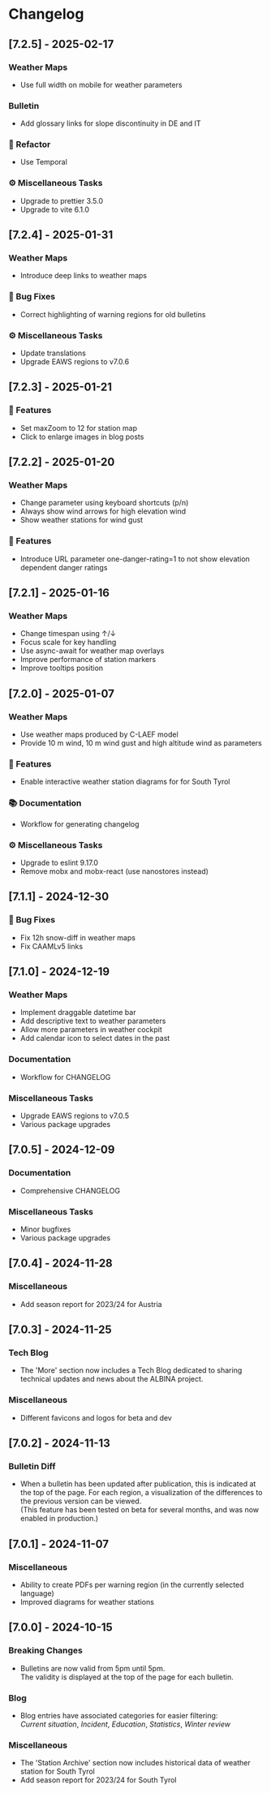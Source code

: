 # Changelog

<!-- Update using `yarn changelog <TAG>` before creating new tag <TAG> with git. -->

## [7.2.5] - 2025-02-17

### Weather Maps

- Use full width on mobile for weather parameters

### Bulletin

- Add glossary links for slope discontinuity in DE and IT

### 🚜 Refactor

- Use Temporal

### ⚙️ Miscellaneous Tasks

- Upgrade to prettier 3.5.0
- Upgrade to vite 6.1.0

## [7.2.4] - 2025-01-31

### Weather Maps

- Introduce deep links to weather maps

### 🐛 Bug Fixes

- Correct highlighting of warning regions for old bulletins

### ⚙️ Miscellaneous Tasks

- Update translations
- Upgrade EAWS regions to v7.0.6

## [7.2.3] - 2025-01-21

### 🚀 Features

- Set maxZoom to 12 for station map
- Click to enlarge images in blog posts

## [7.2.2] - 2025-01-20

### Weather Maps

- Change parameter using keyboard shortcuts (p/n)
- Always show wind arrows for high elevation wind
- Show weather stations for wind gust

### 🚀 Features

- Introduce URL parameter one-danger-rating=1 to not show elevation dependent danger ratings

## [7.2.1] - 2025-01-16

### Weather Maps

- Change timespan using ↑/↓
- Focus scale for key handling
- Use async-await for weather map overlays
- Improve performance of station markers
- Improve tooltips position

## [7.2.0] - 2025-01-07

### Weather Maps

- Use weather maps produced by C-LAEF model
- Provide 10 m wind, 10 m wind gust and high altitude wind as parameters

### 🚀 Features

- Enable interactive weather station diagrams for for South Tyrol

### 📚 Documentation

- Workflow for generating changelog

### ⚙️ Miscellaneous Tasks

- Upgrade to eslint 9.17.0
- Remove mobx and mobx-react (use nanostores instead)

## [7.1.1] - 2024-12-30

### 🐛 Bug Fixes

- Fix 12h snow-diff in weather maps
- Fix CAAMLv5 links

## [7.1.0] - 2024-12-19

### Weather Maps

- Implement draggable datetime bar
- Add descriptive text to weather parameters
- Allow more parameters in weather cockpit
- Add calendar icon to select dates in the past

### Documentation

- Workflow for CHANGELOG

### Miscellaneous Tasks

- Upgrade EAWS regions to v7.0.5
- Various package upgrades

## [7.0.5] - 2024-12-09

### Documentation

- Comprehensive CHANGELOG

### Miscellaneous Tasks

- Minor bugfixes
- Various package upgrades

## [7.0.4] - 2024-11-28

### Miscellaneous

- Add season report for 2023/24 for Austria

## [7.0.3] - 2024-11-25

### Tech Blog

- The 'More' section now includes a Tech Blog dedicated to sharing technical updates and
  news about the ALBINA project.

### Miscellaneous

- Different favicons and logos for beta and dev

## [7.0.2] - 2024-11-13

### Bulletin Diff

- When a bulletin has been updated after publication, this is indicated at the top of the page. For each region, a visualization of the differences to the previous version can be viewed.  
  (This feature has been tested on beta for several months, and was now enabled in production.)

## [7.0.1] - 2024-11-07

### Miscellaneous

- Ability to create PDFs per warning region (in the currently selected language)
- Improved diagrams for weather stations

## [7.0.0] - 2024-10-15

### Breaking Changes

- Bulletins are now valid from 5pm until 5pm.  
  The validity is displayed at the top of the page for each bulletin.

### Blog

- Blog entries have associated categories for easier filtering:  
  _Current situation_, _Incident_, _Education_, _Statistics_, _Winter review_

### Miscellaneous

- The 'Station Archive' section now includes historical data of weather station for South Tyrol
- Add season report for 2023/24 for South Tyrol

